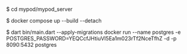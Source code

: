 $ cd mypod/mypod_server

$ docker compose up --build --detach

$ dart bin/main.dart --apply-migrations
 docker run --name postgres -e POSTGRES_PASSWORD=YEQCcfJHtiuVI5Ea1m023rTf2NceTfhZ -d -p 8090:5432 postgres